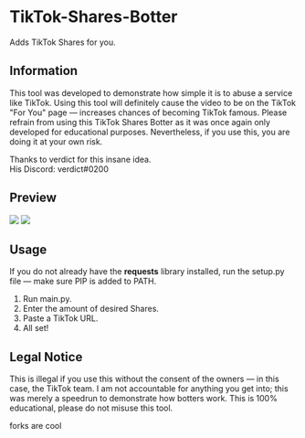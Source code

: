 # TikTok-Shares-Botter
Adds TikTok Shares for you.

## Information
This tool was developed to demonstrate how simple it is to abuse a service like TikTok. Using this tool will definitely cause the video to be on the TikTok "For You" page — increases chances of becoming TikTok famous. Please refrain from using this TikTok Shares Botter as it was once again only developed for educational purposes. Nevertheless, if you use this, you are doing it at your own risk.

Thanks to verdict for this insane idea.<br/>
His Discord: verdict#0200

## Preview
![](https://i.imgur.com/63NTRvx.png)
![](https://i.imgur.com/WstiI7q.png)

## Usage
If you do not already have the **requests** library installed, run the setup.py file — make sure PIP is added to PATH.
1. Run main.py.
2. Enter the amount of desired Shares.
3. Paste a TikTok URL.
4. All set!

## Legal Notice
This is illegal if you use this without the consent of the owners — in this case, the TikTok team. I am not accountable for anything you get into; this was merely a speedrun to demonstrate how botters work. This is 100% educational, please do not misuse this tool.


forks are cool

